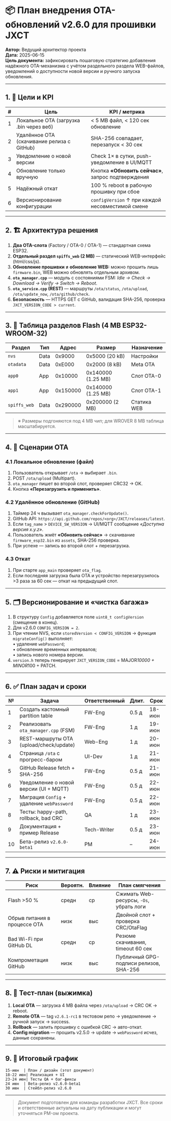 # 📦 План внедрения OTA-обновлений v2.6.0 для прошивки JXCT

**Автор:** Ведущий архитектор проекта  
**Дата:** 2025-06-15  
**Цель документа:** зафиксировать пошаговую стратегию добавления надёжного OTA-механизма с учётом раздельного раздела WEB-файлов, уведомлений о доступности новой версии и ручного запуска обновления.

---

## 1. 🎯 Цели и KPI
| # | Цель | KPI / метрика |
|---|------|---------------|
| 1 | Локальное OTA (загрузка .bin через веб) | < 5 MB файл, < 120 сек обновление |
| 2 | Удалённое OTA (скачивание релиза с GitHub) | SHA-256 совпадает, перезапуск < 30 сек |
| 3 | Уведомление о новой версии | Check 1× в сутки, push-уведомление в UI/MQTT |
| 4 | Обновление только вручную | Кнопка **«Обновить сейчас»**, запрос подтверждения |
| 5 | Надёжный откат | 100 % reboot в рабочую прошивку при сбое |
| 6 | Версионирование конфигурации | `configVersion` ↑ при каждой несовместимой смене |

---

## 2. 🏗️ Архитектура решения
1. **Два OTA-слота** (Factory / OTA-0 / OTA-1) — стандартная схема ESP32.
2. **Отдельный раздел `spiffs_web` (2 MB)** — статический WEB-интерфейс (html/css/js).
3. **Обновление прошивки ≠ обновление WEB:** можно прошить лишь `firmware.bin`, WEB можно обновлять отдельным архивом.
4. **`ota_manager.cpp`** — модуль с состояниями FSM: *Idle → Check → Download → Verify → Switch → Reboot*.
5. **`ota_service.cpp` (REST)** — маршруты `/ota/status`, `/ota/upload`, `/ota/update_now`, `/ota/github/check`.
6. **Безопасность** — HTTPS GET c GitHub, валидация SHA-256, проверка `JXCT_VERSION_CODE > current`.

---

## 3. 📑 Таблица разделов Flash (4 MB ESP32-WROOM-32)
| Раздел | Тип | Адрес | Размер | Назначение |
|--------|-----|-------|--------|------------|
| `nvs` | Data | 0x9000 | 0x5000 (20 kB) | Настройки |
| `otadata` | Data | 0xE000 | 0x2000 (8 kB) | Meta OTA |
| `app0` | App | 0x10000 | 0x140000 (1.25 MB) | Слот OTA-0 |
| `app1` | App | 0x150000 | 0x140000 (1.25 MB) | Слот OTA-1 |
| `spiffs_web` | Data | 0x290000 | 0x200000 (2 MB) | Статика WEB |

> ※ Размеры подгоняются под 4 MB чип; для WROVER 8 MB таблица масштабируется.

---

## 4. 🔄 Сценарии OTA
### 4.1 Локальное обновление (файл)
1. Пользователь открывает `/ota` → выбирает `.bin`.
2. POST `/ota/upload` (Multipart).  
3. `ota_manager` пишет во второй слот, проверяет CRC32 → OK.  
4. Кнопка **«Перезагрузить и применить»**.

### 4.2 Удалённое обновление (GitHub)
1. Таймер 24 ч вызывает `ota_manager.checkForUpdate()`.  
2. GitHub API: `https://api.github.com/repos/<org>/JXCT/releases/latest`.  
3. Если `tag_name` > `DEVICE_SW_VERSION` → UI/MQTT сообщение *«Доступна версия x.y.z»*.
4. Пользователь жмёт **«Обновить сейчас»** → скачивание `firmware_esp32.bin` из `assets`, SHA-256 проверка.
5. При успехе — запись во второй слот + перезагрузка.

### 4.3 Откат
1. При старте `app_main` проверяет `ota_flag`.  
2. Если последняя загрузка была OTA и устройство перезагрузилось >3 раза за 60 сек — откат на предыдущий слот.

---

## 5. 🗂️ Версионирование и «чистка багажа»
1. В структуру `Config` добавляется поле `uint8_t configVersion` (смещение в конец).  
2. Для v2.6.0 `CONFIG_VERSION = 2`.  
3. При чтении NVS, если `storedVersion < CONFIG_VERSION` → функция `migrateConfig()` выполняет:  
   • удаление `webPassword`;  
   • обновление временных интервалов;  
   • запись нового номера версии.  
4. `version.h` теперь генерирует `JXCT_VERSION_CODE` = MAJOR*10000 + MINOR*100 + PATCH.

---

## 6. ✅ План задач и сроки
| № | Задача | Ответственный | Длит. | Срок |
|---|--------|--------------|-------|------|
| 1 | Создать кастомный partition table | FW-Eng | 0.5 д | 18-июн |
| 2 | Реализовать `ota_manager.cpp` (FSM) | FW-Eng | 1 д | 19-июн |
| 3 | REST-маршруты OTA (upload/check/update) | Web-Eng | 1 д | 20-июн |
| 4 | Страница `/ota` с прогресс-баром | UI-Dev | 1 д | 21-июн |
| 5 | GitHub Release fetch + SHA-256 | FW-Eng | 0.5 д | 21-июн |
| 6 | Уведомление о новой версии (UI + MQTT) | FW-Eng | 0.5 д | 22-июн |
| 7 | Миграция `Config` + удаление `webPassword` | FW-Eng | 0.5 д | 22-июн |
| 8 | Тесты: happy-path, rollback, bad CRC | QA | 1 д | 23-июн |
| 9 | Документация + пример Release | Tech-Writer | 0.5 д | 23-июн |
| 10 | Бета-релиз `v2.6.0-beta1` | PM | – | 24-июн |

---

## 7. ⚠️ Риски и митигaция
| Риск | Вероятн. | Влияние | План смягчения |
|------|----------|---------|-----------------|
| Flash >50 % | средн | ср | Сжимать Web-ресурсы, `-Os`, убрать логи |
| Обрыв питания в процессе OTA | низк | выс | Двойной слот + проверка CRC/OtaFlag |
| Bad Wi-Fi при GitHub DL | средн | ср | Резюме скачивания, timeout 60 сек |
| Компрометация GitHub | низк | выс | Публичный GPG-подписи релизов, SHA-256 |

---

## 8. 🧪 Тест-план (выжимка)
1. **Local OTA** — загрузка 4 MB файла через `/ota/upload` → CRC OK → reboot.  
2. **Remote OTA** — tag `v2.6.1-rc1` в тестовом репо → уведомление → ручной запуск → success.  
3. **Rollback** — залить прошивку с ошибкой CRC → авто-откат.  
4. **Config migration** — прошить v2.5.0 → update → `webPassword` исчез, данные сохранены.

---

## 9. 📆 Итоговый график
```
15-июн  | План / дизайн (этот документ)
18-22 июн| Реализация + UI
23-24 июн| Тесты QA + баг-фиксы
24 июн  | Beta-релиз v2.6.0-beta1
30 июн  | Стейбл-релиз v2.6.0
```

---

> Документ подготовлен для команды разработки JXCT. Все сроки и ответственные актуальны на дату публикации и могут уточняться PM-ом проекта. 